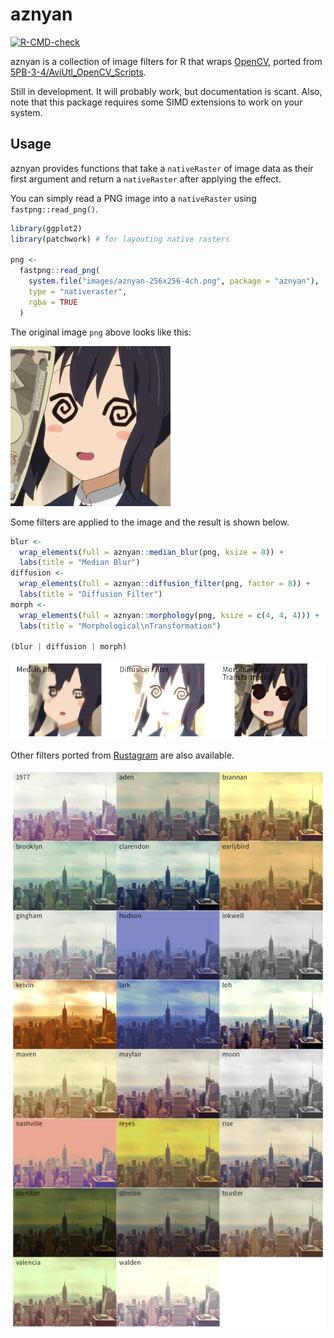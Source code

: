 # aznyan


<!-- README.md is generated from README.qmd. Please edit that file -->

<!-- badges: start -->

[![R-CMD-check](https://github.com/paithiov909/aznyan/actions/workflows/R-CMD-check.yaml/badge.svg)](https://github.com/paithiov909/aznyan/actions/workflows/R-CMD-check.yaml)
<!-- badges: end -->

aznyan is a collection of image filters for R that wraps
[OpenCV](https://opencv.org/), ported from
[5PB-3-4/AviUtl_OpenCV_Scripts](https://github.com/5PB-3-4/AviUtl_OpenCV_Scripts).

Still in development. It will probably work, but documentation is scant.
Also, note that this package requires some SIMD extensions to work on
your system.

## Usage

aznyan provides functions that take a `nativeRaster` of image data as
their first argument and return a `nativeRaster` after applying the
effect.

You can simply read a PNG image into a `nativeRaster` using
`fastpng::read_png()`.

``` r
library(ggplot2)
library(patchwork) # for layouting native rasters

png <-
  fastpng::read_png(
    system.file("images/aznyan-256x256-4ch.png", package = "aznyan"),
    type = "nativeraster",
    rgba = TRUE
  )
```

The original image `png` above looks like this:

![original image](inst/images/aznyan-256x256-4ch.png)

Some filters are applied to the image and the result is shown below.

``` r
blur <-
  wrap_elements(full = aznyan::median_blur(png, ksize = 8)) +
  labs(title = "Median Blur")
diffusion <-
  wrap_elements(full = aznyan::diffusion_filter(png, factor = 8)) +
  labs(title = "Diffusion Filter")
morph <-
  wrap_elements(full = aznyan::morphology(png, ksize = c(4, 4, 4))) +
  labs(title = "Morphological\nTransformation")

(blur | diffusion | morph)
```

<img src="man/figures/README-opencv-filters-1.png"
data-fig-alt="Median blur, diffusion filter, and morphological transformation filters applied to a sample image" />

Other filters ported from
[Rustagram](https://github.com/ha-shine/rustagram) are also available.

<img src="man/figures/README-color-filters-1.png"
data-fig-alt="Other color filters applied to a sample image" />
